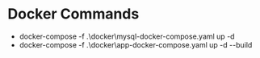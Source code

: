 # Docker Commands

- docker-compose -f .\docker\mysql-docker-compose.yaml up -d
- docker-compose -f .\docker\app-docker-compose.yaml up -d --build
